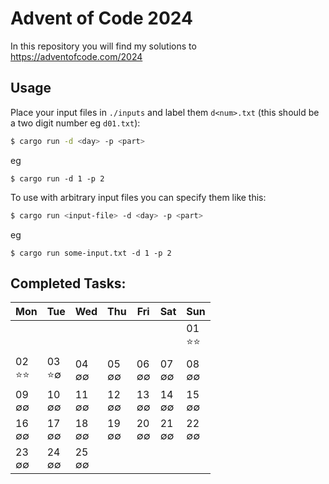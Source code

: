 Advent of Code 2024
===================


In this repository you will find my solutions to https://adventofcode.com/2024

Usage
-----

Place your input files in `./inputs` and label them `d<num>.txt` (this should be a two digit number eg `d01.txt`):

```sh
$ cargo run -d <day> -p <part>
```

eg

```
$ cargo run -d 1 -p 2
```

To use with arbitrary input files you can specify them like this:

```sh
$ cargo run <input-file> -d <day> -p <part>
```

eg

```
$ cargo run some-input.txt -d 1 -p 2
```

Completed Tasks:
----------------

| Mon        | Tue       | Wed      | Thu      | Fri      | Sat      | Sun         | 
|------------|-----------|----------|----------|----------|----------|-------------|
|            |           |          |          |          |          | 01<br>️⭐️⭐️ | 
| 02<br>⭐️⭐️ | 03<br>⭐️∅ | 04<br>∅∅ | 05<br>∅∅ | 06<br>∅∅ | 07<br>∅∅ | 08<br>∅∅    | 
| 09<br>∅∅   | 10<br>∅∅  | 11<br>∅∅ | 12<br>∅∅ | 13<br>∅∅ | 14<br>∅∅ | 15<br>∅∅    | 
| 16<br>∅∅   | 17<br>∅∅  | 18<br>∅∅ | 19<br>∅∅ | 20<br>∅∅ | 21<br>∅∅ | 22<br>∅∅    | 
| 23<br>∅∅   | 24<br>∅∅  | 25<br>∅∅ |          |          |          |             | 
